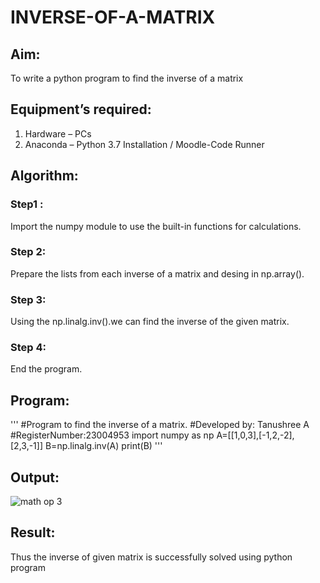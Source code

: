 # INVERSE-OF-A-MATRIX
## Aim:
To write a python program to find the inverse of a matrix
## Equipment’s required:
1. 	Hardware – PCs
2. 	Anaconda – Python 3.7 Installation / Moodle-Code Runner
## Algorithm:
### Step1 : 
Import the numpy module to use the built-in functions for calculations.
### Step 2: 
Prepare the lists from each inverse of a matrix and desing in np.array().
### Step 3: 
Using the np.linalg.inv().we can find the inverse of the given matrix.
### Step 4: 
End the program.

## Program:
'''
#Program to find the inverse of a matrix.
#Developed by: Tanushree A
#RegisterNumber:23004953
import numpy as np
A=[[1,0,3],[-1,2,-2],[2,3,-1]]
B=np.linalg.inv(A)
print(B)
'''
## Output:
![math op 3](https://github.com/Tanug25/INVERSE-OF-A-MATRIX/assets/138849166/fa89b00b-1e8a-40d9-9eab-3a2f84395092)

## Result:
Thus the inverse of given matrix is successfully solved using python program

